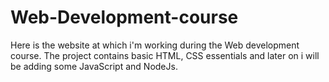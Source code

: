 # Web-Development-course
Here is the website at which i'm working during the Web development course. 
The project contains basic HTML, CSS essentials and later on i will be adding some JavaScript and NodeJs.
